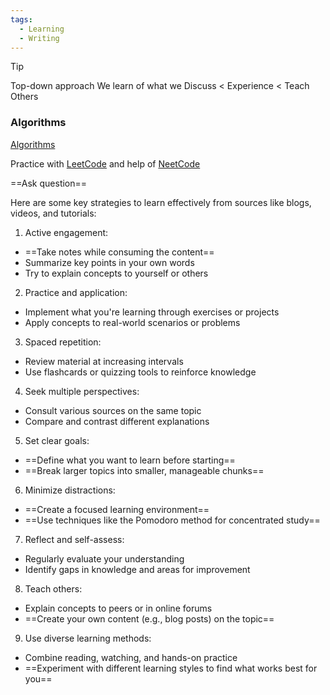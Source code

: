```yaml
---
tags:
  - Learning
  - Writing
---
```

> [!tip] 
> Top-down approach
> We learn of what we Discuss < Experience < Teach Others

### Algorithms

[Algorithms](https://www.hello-algo.com/en/chapter_hello_algo)

Practice with [LeetCode](https://leetcode.com) and help of [NeetCode](https://neetcode.io)

==Ask question==

Here are some key strategies to learn effectively from sources like blogs, videos, and tutorials:

1. Active engagement:

- ==Take notes while consuming the content==
- Summarize key points in your own words
- Try to explain concepts to yourself or others

2. Practice and application:

- Implement what you're learning through exercises or projects
- Apply concepts to real-world scenarios or problems

3. Spaced repetition:

- Review material at increasing intervals
- Use flashcards or quizzing tools to reinforce knowledge

4. Seek multiple perspectives:

- Consult various sources on the same topic
- Compare and contrast different explanations

5. Set clear goals:

- ==Define what you want to learn before starting==
- ==Break larger topics into smaller, manageable chunks==

6. Minimize distractions:

- ==Create a focused learning environment==
- ==Use techniques like the Pomodoro method for concentrated study==

7. Reflect and self-assess:

- Regularly evaluate your understanding
- Identify gaps in knowledge and areas for improvement

8. Teach others:

- Explain concepts to peers or in online forums
- ==Create your own content (e.g., blog posts) on the topic==

9. Use diverse learning methods:

- Combine reading, watching, and hands-on practice
- ==Experiment with different learning styles to find what works best for you==